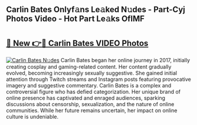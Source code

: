 ## Carlin Bates Onlyf𝚊ns Le𝚊ked N𝚞des - Part-Cyj Photos Video - Hot Part Le𝚊ks OflMF

# <h2><a href="http://ab87117.deff.icu/?id=Carlin+Bates">🔗 New 👉🔴 Carlin Bates VIDEO Photos</a></h2>

[![Carlin Bates N𝚞des](https://i.imgur.com/rIISA9y.gif)](http://ab87117.deff.icu/?id=Carlin+Bates)
Carlin Bates began her online journey in 2017, initially creating cosplay and gaming-related content. Her content gradually evolved, becoming increasingly sexually suggestive. She gained initial attention through Twitch streams and Instagram posts featuring provocative imagery and suggestive commentary. Carlin Bates is a complex and controversial figure who has defied categorization. Her unique brand of online presence has captivated and enraged audiences, sparking discussions about censorship, sexualization, and the nature of online communities. While her future remains uncertain, her impact on online culture is undeniable.
